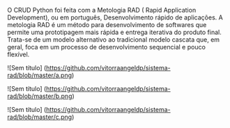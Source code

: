 O CRUD Python foi feita com a Metologia RAD ( Rapid Application Development), ou em português, Desenvolvimento rápido de aplicações. A metologia RAD é um método para desenvolvimento de softwares que permite uma prototipagem mais rápida e entrega iterativa do produto final. Trata-se de um modelo alternativo ao tradicional modelo cascata que, em geral, foca em um processo de desenvolvimento sequencial e pouco flexível.

![Sem título] (https://github.com/vitorraangeldp/sistema-rad/blob/master/a.png)

![Sem título] (https://github.com/vitorraangeldp/sistema-rad/blob/master/b.png)

![Sem título] (https://github.com/vitorraangeldp/sistema-rad/blob/master/c.png)
